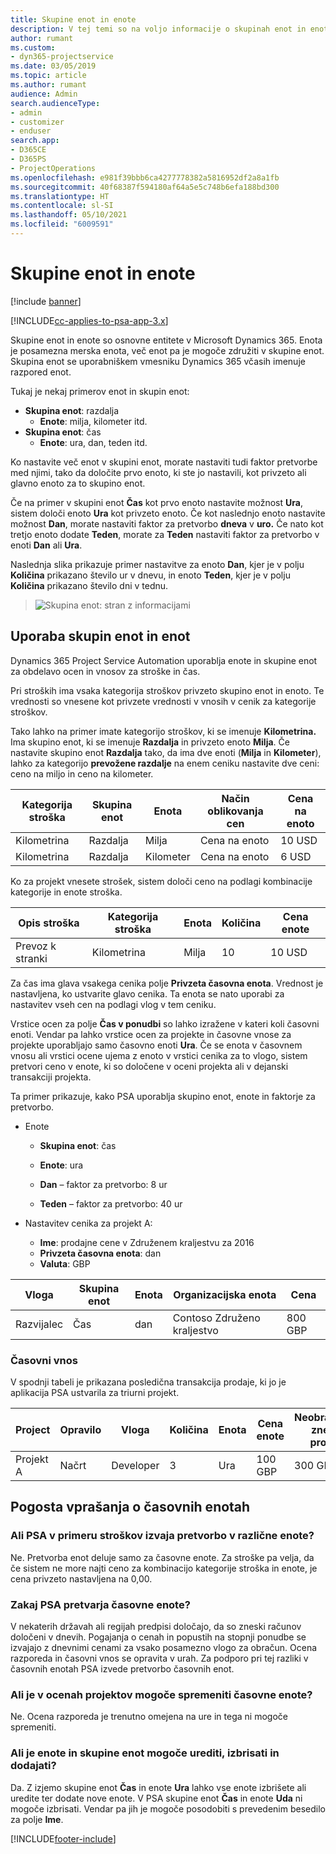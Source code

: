 ```yaml
---
title: Skupine enot in enote
description: V tej temi so na voljo informacije o skupinah enot in enotah.
author: rumant
ms.custom:
- dyn365-projectservice
ms.date: 03/05/2019
ms.topic: article
ms.author: rumant
audience: Admin
search.audienceType:
- admin
- customizer
- enduser
search.app:
- D365CE
- D365PS
- ProjectOperations
ms.openlocfilehash: e981f39bbb6ca4277778382a5816952df2a8a1fb
ms.sourcegitcommit: 40f68387f594180af64a5e5c748b6efa188bd300
ms.translationtype: HT
ms.contentlocale: sl-SI
ms.lasthandoff: 05/10/2021
ms.locfileid: "6009591"
---
```

# <a name="unit-groups-and-units"></a>Skupine enot in enote

[!include [banner](../includes/psa-now-project-operations.md)]

[!INCLUDE[cc-applies-to-psa-app-3.x](../includes/cc-applies-to-psa-app-3x.md)]

Skupine enot in enote so osnovne entitete v Microsoft Dynamics 365. Enota je posamezna merska enota, več enot pa je mogoče združiti v skupine enot. Skupina enot se uporabniškem vmesniku Dynamics 365 včasih imenuje razpored enot. 

Tukaj je nekaj primerov enot in skupin enot:
 
- **Skupina enot**: razdalja 
    - **Enote**: milja, kilometer itd.
- **Skupina enot**: čas
    - **Enote**: ura, dan, teden itd. 

Ko nastavite več enot v skupini enot, morate nastaviti tudi faktor pretvorbe med njimi, tako da določite prvo enoto, ki ste jo nastavili, kot privzeto ali glavno enoto za to skupino enot. 

Če na primer v skupini enot **Čas** kot prvo enoto nastavite možnost **Ura**, sistem določi enoto **Ura** kot privzeto enoto. Če kot naslednjo enoto nastavite možnost **Dan**, morate nastaviti faktor za pretvorbo **dneva** v **uro.** Če nato kot tretjo enoto dodate **Teden**, morate za **Teden** nastaviti faktor za pretvorbo v enoti **Dan** ali **Ura**. 

Naslednja slika prikazuje primer nastavitve za enoto **Dan**, kjer je v polju **Količina** prikazano število ur v dnevu, in enoto **Teden**, kjer je v polju **Količina** prikazano število dni v tednu.

> ![Skupina enot: stran z informacijami](media/advanced-2.png)

## <a name="using-units-and-unit-groups"></a>Uporaba skupin enot in enot

Dynamics 365 Project Service Automation uporablja enote in skupine enot za obdelavo ocen in vnosov za stroške in čas. 

Pri stroških ima vsaka kategorija stroškov privzeto skupino enot in enoto. Te vrednosti so vnesene kot privzete vrednosti v vnosih v cenik za kategorije stroškov. 

Tako lahko na primer imate kategorijo stroškov, ki se imenuje **Kilometrina.** Ima skupino enot, ki se imenuje **Razdalja** in privzeto enoto **Milja**. Če nastavite skupino enot **Razdalja** tako, da ima dve enoti (**Milja** in **Kilometer**), lahko za kategorijo **prevožene razdalje** na enem ceniku nastavite dve ceni: ceno na miljo in ceno na kilometer.

| Kategorija stroška  | Skupina enot  | Enota      | Način oblikovanja cen  | Cena na enoto  |
|-------------------|---------------|-----------|-------------------|-------------------|
| Kilometrina           | Razdalja      | Milja      | Cena na enoto    | 10 USD            |
| Kilometrina           | Razdalja      | Kilometer | Cena na enoto    |  6 USD            |

Ko za projekt vnesete strošek, sistem določi ceno na podlagi kombinacije kategorije in enote stroška. 

| Opis stroška        | Kategorija stroška  | Enota  | Količina  | Cena enote   |
|----------------------------|---------------------|-------|-----------|----------------|
| Prevoz k stranki | Kilometrina             | Milja  | 10        | 10 USD         |

Za čas ima glava vsakega cenika polje **Privzeta časovna enota**. Vrednost je nastavljena, ko ustvarite glavo cenika. Ta enota se nato uporabi za nastavitev vseh cen na podlagi vlog v tem ceniku.

Vrstice ocen za polje **Čas v ponudbi** so lahko izražene v kateri koli časovni enoti. Vendar pa lahko vrstice ocen za projekte in časovne vnose za projekte uporabljajo samo časovno enoti **Ura**. Če se enota v časovnem vnosu ali vrstici ocene ujema z enoto v vrstici cenika za to vlogo, sistem pretvori ceno v enote, ki so določene v oceni projekta ali v dejanski transakciji projekta.

Ta primer prikazuje, kako PSA uporablja skupino enot, enote in faktorje za pretvorbo.
- Enote

   - **Skupina enot**: čas 
   - **Enote**: ura 
    
    - **Dan** – faktor za pretvorbo: 8 ur       
    - **Teden** – faktor za pretvorbo: 40 ur  
        
- Nastavitev cenika za projekt A:

    - **Ime**: prodajne cene v Združenem kraljestvu za 2016 
    - **Privzeta časovna enota**: dan 
    - **Valuta**: GBP

| Vloga      | Skupina enot | Enota | Organizacijska enota | Cena   |
|-----------|------------|------|---------------------|---------|
| Razvijalec | Čas       | dan  | Contoso Združeno kraljestvo          | 800 GBP |

### <a name="time-entry"></a>Časovni vnos

V spodnji tabeli je prikazana posledična transakcija prodaje, ki jo je aplikacija PSA ustvarila za triurni projekt.


| Project   | Opravilo    | Vloga      | Količina | Enota  | Cena enote | Neobračunani znesek prodaje |
|-----------|---------|-----------|----------|-------|------------|-----------------------|
| Projekt A | Načrt  | Developer | 3        | Ura  | 100 GBP    | 300 GBP               |

## <a name="time-unit-faq"></a>Pogosta vprašanja o časovnih enotah

### <a name="does-psa-convert-to-different-units-in-the-case-of-expenses"></a>Ali PSA v primeru stroškov izvaja pretvorbo v različne enote?
Ne. Pretvorba enot deluje samo za časovne enote. Za stroške pa velja, da če sistem ne more najti ceno za kombinacijo kategorije stroška in enote, je cena privzeto nastavljena na 0,00.

### <a name="why-does-psa-convert-time-units"></a>Zakaj PSA pretvarja časovne enote?
V nekaterih državah ali regijah predpisi določajo, da so zneski računov določeni v dnevih. Pogajanja o cenah in popustih na stopnji ponudbe se izvajajo z dnevnimi cenami za vsako posamezno vlogo za obračun. Ocena razporeda in časovni vnos se opravita v urah. Za podporo pri tej razliki v časovnih enotah PSA izvede pretvorbo časovnih enot.

### <a name="can-time-units-be-changed-on-project-estimates"></a>Ali je v ocenah projektov mogoče spremeniti časovne enote?
Ne. Ocena razporeda je trenutno omejena na ure in tega ni mogoče spremeniti.

### <a name="can-units-and-unit-groups-be-edited-deleted-and-added"></a>Ali je enote in skupine enot mogoče urediti, izbrisati in dodajati?
Da. Z izjemo skupine enot **Čas** in enote **Ura** lahko vse enote izbrišete ali uredite ter dodate nove enote. V PSA skupine enot **Čas** in enote **Uda** ni mogoče izbrisati. Vendar pa jih je mogoče posodobiti s prevedenim besedilo za polje **Ime**.


[!INCLUDE[footer-include](../includes/footer-banner.md)]